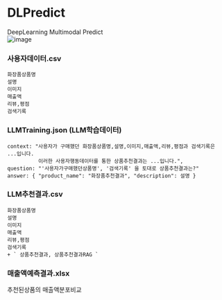 # DLPredict
DeepLearning Multimodal Predict <br>
![image](https://github.com/user-attachments/assets/3ab68366-14a3-4a30-ba32-93eda500243e)

### 사용자데이터.csv
```
화장품상품명
설명
이미지
매출액
리뷰,평점
검색기록
```

### LLMTraining.json (LLM학습데이터)
```
context: "사용자가 구매했던 화장품상품명,설명,이미지,매출액,리뷰,평점과 검색기록은 ...입니다.
          이러한 사용자행동데이터를 통한 상품추천결과는 ...입니다.",
question: "'사용자가구매했던상품명', '검색기록' 을 토대로 상품추천결과는?"
answer: { "product_name": "화장품추천결과", "description": 설명 }
```

### LLM추천결과.csv
```
화장품상품명
설명
이미지
매출액
리뷰,평점
검색기록
+ ` 상품추천결과, 상품추천결과RAG `
```

### 매출액예측결과.xlsx
추천된상품의 매출액분포비교
